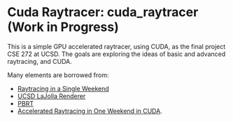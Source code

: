 # Cuda Raytracer: cuda_raytracer (Work in Progress)

This is a simple GPU accelerated raytracer, using CUDA, as the final project CSE 272 at UCSD. The goals are exploring the ideas of basic and advanced raytracing, and CUDA.

Many elements are borrowed from:
- [Raytracing in a Single Weekend](https://raytracing.github.io/)
- [UCSD LaJolla Renderer](https://github.com/BachiLi/lajolla_public)
- [PBRT](https://pbrt.org/)
- [Accelerated Raytracing in One Weekend in CUDA](https://developer.nvidia.com/blog/accelerated-ray-tracing-cuda/).




